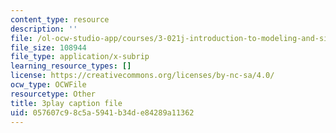 ```yaml
---
content_type: resource
description: ''
file: /ol-ocw-studio-app/courses/3-021j-introduction-to-modeling-and-simulation-spring-2012/057607c98c5a5941b34de84289a11362_VsQi0jHQ3to.vtt
file_size: 108944
file_type: application/x-subrip
learning_resource_types: []
license: https://creativecommons.org/licenses/by-nc-sa/4.0/
ocw_type: OCWFile
resourcetype: Other
title: 3play caption file
uid: 057607c9-8c5a-5941-b34d-e84289a11362
---
```

